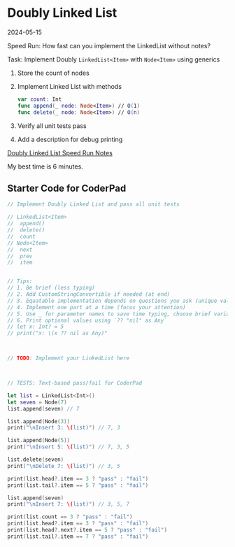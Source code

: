 # Doubly Linked List
2024-05-15

Speed Run: How fast can you implement the LinkedList without notes?

Task: Implement Doubly `LinkedList<Item>` with `Node<Item>` using generics

1. Store the count of nodes
2. Implement Linked List with methods

	```swift
	var count: Int
	func append(_ node: Node<Item>) // O(1)
	func delete(_ node: Node<Item>) // O(n)
	```

3. Verify all unit tests pass
4. Add a description for debug printing

[Doubly Linked List Speed Run Notes](2-DoublyLinkedList-SpeedRun.pdf)

My best time is 6 minutes.

## Starter Code for CoderPad

```swift
// Implement Doubly Linked List and pass all unit tests

// LinkedList<Item>
//  append()
//  delete()
//  count
// Node<Item>
//  next
//  prev
//  item


// Tips:
// 1. Be brief (less typing)
// 2. Add CustomStringConvertible if needed (at end)
// 3. Equatable implementation depends on questions you ask (unique values, etc.)
// 4. Implement one part at a time (focus your attention)
// 5. Use _ for parameter names to save time typing, choose brief variable names (prev is acceptable for previous)
// 6. Print optional values using `?? "nil" as Any`
// let x: Int? = 5
// print("x: \(x ?? nil as Any)"



// TODO: Implement your LinkedList here



// TESTS: Text-based pass/fail for CoderPad

let list = LinkedList<Int>()
let seven = Node(7)
list.append(seven) // 7

list.append(Node(3))
print("\nInsert 3: \(list)") // 7, 3

list.append(Node(5))
print("\nInsert 5: \(list)") // 7, 3, 5

list.delete(seven)
print("\nDelete 7: \(list)") // 3, 5

print(list.head?.item == 3 ? "pass" : "fail")
print(list.tail?.item == 5 ? "pass" : "fail")

list.append(seven)
print("\nInsert 7: \(list)") // 3, 5, 7

print(list.count == 3 ? "pass" : "fail")
print(list.head?.item == 3 ? "pass" : "fail")
print(list.head?.next?.item == 5 ? "pass" : "fail")
print(list.tail?.item == 7 ? "pass" : "fail")



```